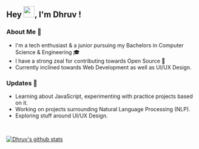 ## Hey <img src="https://github.com/TheDudeThatCode/TheDudeThatCode/blob/master/Assets/Hi.gif" width="29px">, I'm Dhruv !

### About Me 🚀
- I'm a tech enthusiast & a junior pursuing my Bachelors in Computer Science & Engineering 🎓
- I have a strong zeal for contributing towards Open Source 🔅
- Currently inclined towards Web Development as well as UI/UX Design.
### Updates 🙌
- Learning about JavaScript, experimenting with practice projects based on it. 
- Working on projects surrounding Natural Language Processing (NLP).
- Exploring stuff around UI/UX Design.
<br>

[![Dhruv's github stats](https://github-readme-stats.vercel.app/api?username=Dhruv-VINT)](https://github.com/Dhruv-VINT/github-readme-stats)

